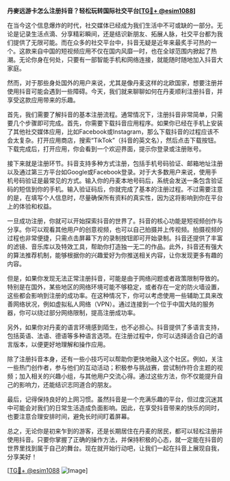 **丹麥远游卡怎么注册抖音？轻松玩转国际社交平台[[TG💪+ @esim1088](https://t.me/s/esim1088)]**

在当今这个信息爆炸的时代，社交媒体已经成为我们生活中不可或缺的一部分。无论是记录生活点滴、分享精彩瞬间，还是结识新朋友、拓展人脉，社交平台都为我们提供了无限可能。而在众多的社交平台中，抖音无疑是近年来最炙手可热的一个。这款来自中国的短视频应用不仅在国内风靡一时，也在全球范围内掀起了热潮。无论你身在何处，只要有一部智能手机和网络连接，就能随时随地加入抖音大家庭。

然而，对于那些身处国外的用户来说，尤其是像丹麦这样的北欧国家，想要注册并使用抖音可能会遇到一些障碍。今天，我们就来聊聊如何在丹麦顺利注册抖音，并享受这款应用带来的乐趣。

首先，我们需要了解抖音的基本注册流程。通常情况下，注册抖音非常简单，只需要几个步骤即可完成。首先，你需要下载抖音应用程序。如果你已经在手机上安装了其他社交媒体应用，比如Facebook或Instagram，那么下载抖音的过程应该不会太复杂。打开应用商店，搜索“TikTok”（抖音的英文名），然后点击下载按钮。下载完成后，打开应用，你会看到一个欢迎界面，提示你登录或注册账号。

接下来就是注册环节。抖音支持多种方式注册，包括手机号码验证、邮箱地址注册以及通过第三方平台如Google或Facebook登录。对于大多数用户来说，使用手机号码验证是最常见的方式。输入你的丹麦本地号码后，系统会发送一条包含验证码的短信到你的手机。输入验证码后，你就完成了基本的注册过程。不过需要注意的是，在填写个人信息时，尽量确保所有资料的真实性，因为这将影响到你在平台上的体验和权益。

一旦成功注册，你就可以开始探索抖音的世界了。抖音的核心功能是短视频创作与分享。你可以观看其他用户的创意视频，也可以自己拍摄并上传视频。拍摄视频的过程也非常便捷，只需点击屏幕下方的录制按钮即可开始录制。抖音还提供了丰富的滤镜、音乐库以及特效工具，帮助你打造独一无二的作品。此外，抖音还有强大的算法推荐机制，能够根据你的兴趣爱好为你推送相关内容，让你发现更多有趣的内容。

但是，如果你发现无法正常注册抖音，可能是由于网络问题或者政策限制导致的。特别是在国外，某些地区的网络环境可能不够稳定，或者存在一定的防火墙设置，这些都会影响到注册的成功率。在这种情况下，你可以考虑使用一些辅助工具来改善网络状况，例如虚拟私人网络（VPN）。通过连接到一个位于中国大陆的服务器，你可以绕过部分网络限制，提高注册成功率。

另外，如果你对丹麦的语言环境感到陌生，也不必担心。抖音提供了多语言支持，包括英语、法语、德语等多种语言选项。在注册过程中，你可以选择适合自己的语言版本，以便更好地理解和操作应用。

除了注册抖音本身，还有一些小技巧可以帮助你更快地融入这个社区。例如，关注一些热门创作者，参与他们的互动活动；积极参与挑战赛，尝试制作符合主题的视频；加入相关的兴趣小组，与其他用户交流心得。通过这些方法，你不仅能提升自己的影响力，还能结识志同道合的朋友。

最后，记得保持良好的上网习惯。虽然抖音是一个充满乐趣的平台，但过度沉迷其中可能会对我们的日常生活造成负面影响。因此，在享受抖音带来的快乐的同时，也要注意合理安排时间，避免长时间盯着屏幕。

总之，无论你是初来乍到的游客，还是长期居住在丹麦的居民，都可以轻松注册并使用抖音。只要你掌握了正确的操作方法，并保持积极的心态，就一定能在抖音的世界里找到属于自己的舞台。现在就开始行动吧，让我们一起在抖音上展现自我，分享美好！

[[TG💪+ @esim1088](https://t.me/s/esim1088) ![Image](https://i.postimg.cc/4NQfJmqS/Snipaste-2025-05-13-00-14-12.png)]